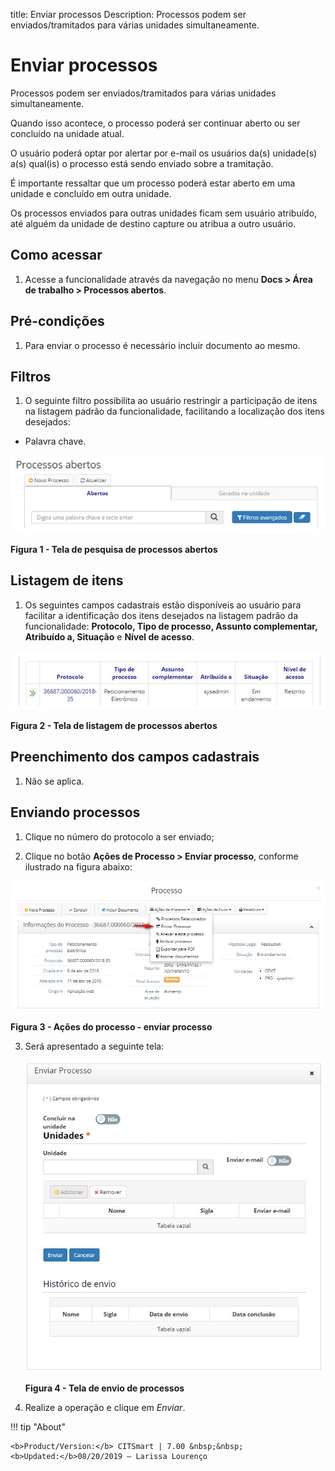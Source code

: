 title: Enviar processos
Description: Processos podem ser enviados/tramitados para várias unidades simultaneamente.
# Enviar processos

Processos podem ser enviados/tramitados para várias unidades simultaneamente.

Quando isso acontece, o processo poderá ser continuar aberto ou ser concluído na unidade atual.

O usuário poderá optar por alertar por e-mail os usuários da(s) unidade(s) a(s) qual(is) o processo está sendo enviado sobre a
tramitação.

É importante ressaltar que um processo poderá estar aberto em uma unidade e concluído em outra unidade.

Os processos enviados para outras unidades ficam sem usuário atribuído, até alguém da unidade de destino capture ou atribua a 
outro usuário.

Como acessar
---------------

1. Acesse a funcionalidade através da navegação no menu **Docs > Área de trabalho > Processos abertos**.

Pré-condições
----------------

1. Para enviar o processo é necessário incluir documento ao mesmo.

Filtros
-----------

1. O seguinte filtro possibilita ao usuário restringir a participação de itens na listagem padrão da funcionalidade, facilitando
a localização dos itens desejados:

- Palavra chave.

![Pesquisa](images/enviar.img1.jpg)

**Figura 1 - Tela de pesquisa de processos abertos**

Listagem de itens
---------------------

1. Os seguintes campos cadastrais estão disponíveis ao usuário para facilitar a identificação dos itens desejados na listagem
padrão da funcionalidade: **Protocolo, Tipo de processo, Assunto complementar, Atribuído a, Situação** e **Nível de acesso**.

![Listagem](images/enviar.img2.jpg)

**Figura 2 - Tela de listagem de processos abertos**

Preenchimento dos campos cadastrais
--------------------------------------

1. Não se aplica.

Enviando processos
----------------------

1. Clique no número do protocolo a ser enviado;

2. Clique no botão **Ações de Processo > Enviar processo**, conforme ilustrado na figura abaixo:

![Ações](images/enviar.img3.jpg)

**Figura 3 - Ações do processo - enviar processo**

3. Será apresentado a seguinte tela:

    ![Envio](images/enviar.img4.jpg)
    
    **Figura 4 - Tela de envio de processos**
    
4. Realize a operação e clique em *Enviar*.

!!! tip "About"

    <b>Product/Version:</b> CITSmart | 7.00 &nbsp;&nbsp;
    <b>Updated:</b>08/20/2019 – Larissa Lourenço













